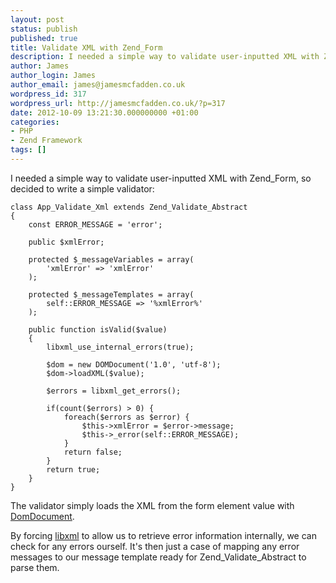 ```yaml
---
layout: post
status: publish
published: true
title: Validate XML with Zend_Form
description: I needed a simple way to validate user-inputted XML with Zend_Form, so decided to write a simple
author: James
author_login: James
author_email: james@jamesmcfadden.co.uk
wordpress_id: 317
wordpress_url: http://jamesmcfadden.co.uk/?p=317
date: 2012-10-09 13:21:30.000000000 +01:00
categories:
- PHP
- Zend Framework
tags: []
---
```


I needed a simple way to validate user-inputted XML with Zend_Form, so decided to write a simple validator:

    class App_Validate_Xml extends Zend_Validate_Abstract
    {
        const ERROR_MESSAGE = 'error';
        
        public $xmlError;
        
        protected $_messageVariables = array(
            'xmlError' => 'xmlError'
        );
        
        protected $_messageTemplates = array(
            self::ERROR_MESSAGE => '%xmlError%'
        );
        
        public function isValid($value)
        {
            libxml_use_internal_errors(true);
            
            $dom = new DOMDocument('1.0', 'utf-8');
            $dom->loadXML($value);
            
            $errors = libxml_get_errors();
            
            if(count($errors) > 0) {
                foreach($errors as $error) {
                    $this->xmlError = $error->message;
                    $this->_error(self::ERROR_MESSAGE);
                }
                return false;
            }
            return true;
        }
    }

The validator simply loads the XML from the form element value with [DomDocument](http://php.net/manual/en/class.domdocument.php).

By forcing [libxml](http://php.net/manual/en/book.libxml.php) to allow us to retrieve error information internally, we can check for any errors ourself. It's then just a case of mapping any error messages to our message template ready for Zend_Validate_Abstract to parse them.
